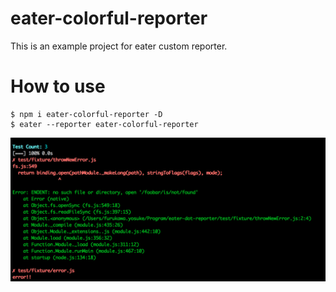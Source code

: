 eater-colorful-reporter
=====================

This is an example project for eater custom reporter.

# How to use

```
$ npm i eater-colorful-reporter -D
$ eater --reporter eater-colorful-reporter
```

![example](./images/example.png)
